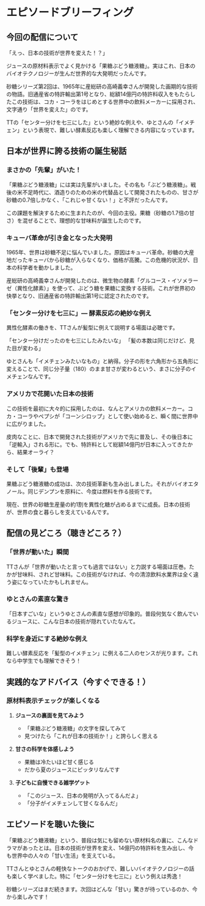# エピソードブリーフィング

## 今回の配信について

「えっ、日本の技術が世界を変えた！？」

ジュースの原材料表示でよく見かける「果糖ぶどう糖液糖」。実はこれ、日本のバイオテクノロジーが生んだ世界的な大発明だったんです。

砂糖シリーズ第2回は、1965年に産総研の高崎義幸さんが開発した画期的な技術の物語。旧通産省の特許輸出第1号となり、総額14億円の特許料収入をもたらしたこの技術は、コカ・コーラをはじめとする世界中の飲料メーカーに採用され、文字通り「世界を変えた」のです。

TTの「センター分けを七三にした」という絶妙な例えや、ゆとさんの「イメチェン」という表現で、難しい酵素反応も楽しく理解できる内容になっています。

## 日本が世界に誇る技術の誕生秘話

### まさかの「先輩」がいた！

「果糖ぶどう糖液糖」には実は先輩がいました。その名も「ぶどう糖液糖」。戦後の米不足時代に、酒造りのための米の代替品として開発されたものの、甘さが砂糖の0.7倍しかなく、「これじゃ甘くない！」と不評だったんです。

この課題を解決するために生まれたのが、今回の主役。果糖（砂糖の1.7倍の甘さ）を混ぜることで、理想的な甘味料が誕生したのです。

### キューバ革命が引き金となった大発明

1965年、世界は砂糖不足に悩んでいました。原因はキューバ革命。砂糖の大産地だったキューバから砂糖が入らなくなり、価格が高騰。この危機的状況が、日本の科学者を動かしました。

産総研の高崎義幸さんが開発したのは、微生物の酵素「グルコース・イソメラーゼ（異性化酵素）」を使って、ぶどう糖を果糖に変換する技術。これが世界初の快挙となり、旧通産省の特許輸出第1号に認定されたのです。

### 「センター分けを七三に」― 酵素反応の絶妙な例え

異性化酵素の働きを、TTさんが髪型に例えて説明する場面は必聴です。

「センター分けだったのを七三にしたみたいな」
「髪の本数は同じだけど、見た目が変わる」

ゆとさんも「イメチェンみたいなもの」と納得。分子の形を六角形から五角形に変えることで、同じ分子量（180）のまま甘さが変わるという、まさに分子のイメチェンなんです。

### アメリカで花開いた日本の技術

この技術を最初に大々的に採用したのは、なんとアメリカの飲料メーカー。コカ・コーラやペプシが「コーンシロップ」として使い始めると、瞬く間に世界中に広がりました。

皮肉なことに、日本で開発された技術がアメリカで先に普及し、その後日本に「逆輸入」される形に。でも、特許料として総額14億円が日本に入ってきたから、結果オーライ？

### そして「後輩」も登場

果糖ぶどう糖液糖の成功は、次の技術革新も生み出しました。それがバイオエタノール。同じデンプンを原料に、今度は燃料を作る技術です。

現在、世界の砂糖生産量の約1割を異性化糖が占めるまでに成長。日本の技術が、世界の食と暮らしを支えているんです。

## 配信の見どころ（聴きどころ？）

### 「世界が動いた」瞬間

TTさんが「世界が動いたと言っても過言ではない」と力説する場面は圧巻。たかが甘味料、されど甘味料。この技術がなければ、今の清涼飲料水業界は全く違う姿になっていたかもしれません。

### ゆとさんの素直な驚き

「日本すごいな」というゆとさんの素直な感想が印象的。普段何気なく飲んでいるジュースに、こんな日本の技術が隠れていたなんて。

### 科学を身近にする絶妙な例え

難しい酵素反応を「髪型のイメチェン」に例える二人のセンスが光ります。これなら中学生でも理解できそう！

## 実践的なアドバイス（今すぐできる！）

### 原材料表示チェックが楽しくなる

1. **ジュースの裏面を見てみよう**
   - 「果糖ぶどう糖液糖」の文字を探してみて
   - 見つけたら「これが日本の技術か！」と誇らしく思える

2. **甘さの科学を体感しよう**
   - 果糖は冷たいほど甘く感じる
   - だから夏のジュースにピッタリなんです
   
3. **子どもに自慢できる雑学ゲット**
   - 「このジュース、日本の発明が入ってるんだよ」
   - 「分子がイメチェンして甘くなるんだ」

## エピソードを聴いた後に

「果糖ぶどう糖液糖」という、普段は気にも留めない原材料名の裏に、こんなドラマがあったとは。日本の技術が世界を変え、14億円の特許料を生み出し、今も世界中の人々の「甘い生活」を支えている。

TTさんとゆとさんの軽快なトークのおかげで、難しいバイオテクノロジーの話も楽しく学べました。特に「センター分けを七三に」という例えは秀逸！

砂糖シリーズはまだ続きます。次回はどんな「甘い」驚きが待っているのか、今から楽しみです！